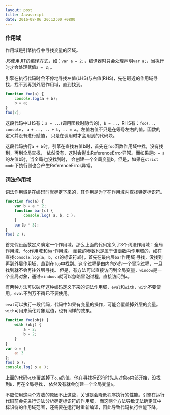 ```yaml
---
layout: post
title: Javascript
date: 2016-08-06 20:12:00 +0800
---
```


### 作用域

作用域是引擎执行中寻找变量的区域。

JS使用JIT的编译方式，如：`var a = 2;`，编译器时只会处理声明`var a;`，当执行时才会处理赋值`a = 2;`。

引擎在执行代码时会不停地寻找左值(LHS)与右值(RHS)，先在最近的作用域寻找，找不到再到外层作用域，直到找到。

```javascript
function foo(a) {
    console.log(a + b);
    b = a;
}
foo(2);
```
这段代码中LHS有：`a = ...`(调用函数时隐含的)，`b = ..`，RHS有：`foo(..`，`console`，
`a + ..`，`.. + b`，`.. = a`。左值右值不只是在等号左右的值。函数的定义并没有进行赋值，
只是在调用时才会用到的代码块。

这段代码执行`a + b`时，引擎在查找右值b时，首先在`foo`函数作用域中找，没有找到，再到全局查找，
依然没有，这时会抛出ReferenceError异常。而如果是`b = a`的左值b时，当全局也没找到时，
会创建一个全局变量b。但是，如果在`strict mode`下执行则也会产生ReferenceError异常。

### 词法作用域

词法作用域是在编码时就确定下来的，其作用是为了在作用域内查找特定标识符。

```javascript
function foo(a) {
    var b = a * 2;
    function bar(c) {
        console.log( a, b, c );
    }
    bar(b * 3);
}
foo( 2 );
```
首先假设函数定义确定一个作用域，那么上面的代码定义了3个词法作用域：全局作用域、`foo`作用域和`bar`作用域。
函数的参数也是属于该函数内作用域的，如在查找`console.log(a, b, c)`的标识符`a`时，首先在最内层`bar`作用域
寻找，没找到再到外层作用域，直到在`foo`中找到。这个过程是由内向外的一个冒泡过程，一旦找到就不会再往外层寻找。
但是，有方法可以直接访问到全局变量，`window`是一个全局对象，通过`window.a`就可以忽略冒泡过程，直接访问到`a`。

有两种方法可以破坏这种编码定义下来的词法作用域，`eval`和`with`，`with`不要使用，`eval`不到万不得已不要使用。

`eval`可以执行一段代码，代码中如果有变量的操作，可能会覆盖掉外层的变量。
`with`可用来简化对象赋值，也有同样的效果。

```javascript
function foo(obj) {
    with (obj) {
        a = 2;
        b = 2;
    }
}
var o = {
    a: 3
};
foo( o );
console.log( o.a );
```
上面的代码`with`覆盖掉了`o.a`的值，他在寻找标识符时先从对象`o`内部开始，没找到`b`，再在全局寻找，
依然没有就会创建一个全局变量`a`。

不应使用这两个方法的原因不止这些，关键是会降低程序执行的性能。引擎在运行代码前会先进行词法分析确定标识符的作用域，
而这两个方法导致无法确定其中标识符的作用域范围，还需要在运行时重新编译，因此导致代码执行性能下降。
